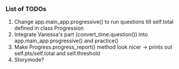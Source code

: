 ### List of TODOs
1. Change app.main_app.progressive() to run questions till self.total defined in class Progression
2. Integrate Vanessa's part (convert_time.question()) into app.main_app.progressive() and practice()
3. Make Progress.progress_report() method look nicer -> prints out self.pts/self.total and self.threshold
4. Storymode?